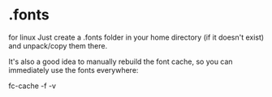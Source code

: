 # .fonts
for linux
Just create a .fonts folder in your home directory (if it doesn't exist) and unpack/copy them there.

It's also a good idea to manually rebuild the font cache, so you can immediately use the fonts everywhere:

fc-cache -f -v
